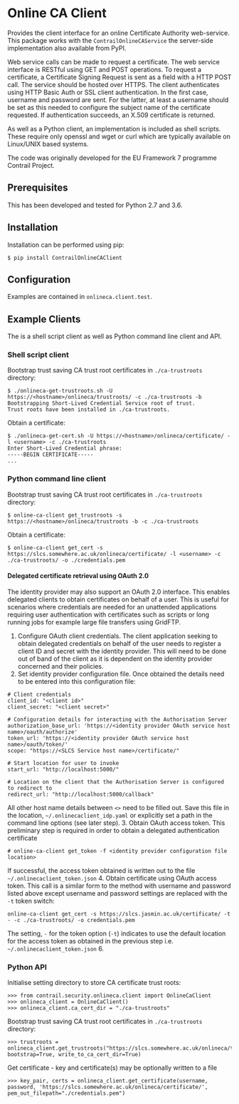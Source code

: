 Online CA Client
================
Provides the client interface for an online Certificate Authority web-service.
This package works with the ``ContrailOnlineCAService`` the server-side
implementation also available from PyPI.

Web service calls can be made to request a certificate.  The web service
interface is RESTful using GET and POST operations.  To request a certificate,
a Certificate Signing Request is sent as a field with a HTTP POST call.  The
service should be hosted over HTTPS.  The client authenticates using HTTP Basic
Auth or SSL client authentication.  In the first case, username and password
are sent.  For the latter, at least a username should be set as this needed to
configure the subject name of the certificate requested.  If authentication
succeeds, an X.509 certificate is returned.

As well as a Python client, an implementation is included as shell scripts.
These require only openssl and wget or curl which are typically available on
Linux/UNIX based systems.

The code was originally developed for the EU Framework 7 programme Contrail
Project.

Prerequisites
-------------
This has been developed and tested for Python 2.7 and 3.6.

Installation
------------
Installation can be performed using pip:
```
$ pip install ContrailOnlineCAClient
```

Configuration
-------------
Examples are contained in ``onlineca.client.test``.

Example Clients
---------------
The is a shell script client as well as Python command line client and API.

### Shell script client ###
Bootstrap trust saving CA trust root certificates in ``./ca-trustroots`` directory:
```
$ ./onlineca-get-trustroots.sh -U https://<hostname>/onlineca/trustroots/ -c ./ca-trustroots -b
Bootstrapping Short-Lived Credential Service root of trust.
Trust roots have been installed in ./ca-trustroots.
```
Obtain a certificate:
```
$ ./onlineca-get-cert.sh -U https://<hostname>/onlineca/certificate/ -l <username> -c ./ca-trustroots
Enter Short-Lived Credential phrase:
-----BEGIN CERTIFICATE-----
...
```

### Python command line client ###
Bootstrap trust saving CA trust root certificates in ``./ca-trustroots`` directory:
```
$ online-ca-client get_trustroots -s https://<hostname>/onlineca/trustroots -b -c ./ca-trustroots
```
Obtain a certificate:
```
$ online-ca-client get_cert -s https://slcs.somewhere.ac.uk/onlineca/certificate/ -l <username> -c ./ca-trustroots/ -o ./credentials.pem
```

#### Delegated certificate retrieval using OAuth 2.0 ####
The identity provider may also support an OAuth 2.0 interface. This enables delegated clients to obtain certificates on behalf of a user. This is useful for scenarios where credentials are needed for an unattended applications requiring user authentication with certificates such as scripts or long running jobs for example large file transfers using GridFTP.
 1. Configure OAuth client credentials. The client application seeking to obtain delegated credentials on behalf of the user needs to register a client ID and secret with the identity provider. This will need to be done out of band of the client as it is dependent on the identity provider concerned and their policies. 
 2. Set identity provider configuration file. Once obtained the details need to be entered into this configuration file:
```
# Client credentials
client_id: "<client id>"
client_secret: "<client secret>"

# Configuration details for interacting with the Authorisation Server
authorization_base_url: 'https://<identity provider OAuth service host name>/oauth/authorize'
token_url: 'https://<identity provider OAuth service host name>/oauth/token/'
scope: "https://<SLCS Service host name>/certificate/"

# Start location for user to invoke
start_url: "http://localhost:5000/"

# Location on the client that the Authorisation Server is configured to redirect to
redirect_url: "http://localhost:5000/callback"
```
All other host name details between `<>` need to be filled out. Save this file in the location, `~/.onlinecaclient_idp.yaml` or explicitly set a path in the command line options (see later step).
 3. Obtain OAuth access token. This preliminary step is required in order to obtain a delegated authentication certificate
```
# online-ca-client get_token -f <identity provider configuration file location>
```
If successful, the access token obtained is written out to the file `~/.onlinecaclient_token.json`
 4. Obtain certificate using OAuth access token. This call is a similar form to the method with username and password listed above except username and password settings are replaced with the `-t` token switch:
```
online-ca-client get_cert -s https://slcs.jasmin.ac.uk/certificate/ -t - -c ./ca-trustroots/ -o credentials.pem 
```
The setting, `-` for the token option (`-t`) indicates to use the default location for the access token as obtained in the previous step i.e. `~/.onlinecaclient_token.json`
 6. 

### Python API ###
Initialise setting directory to store CA certificate trust roots:
```
>>> from contrail.security.onlineca.client import OnlineCaClient
>>> onlineca_client = OnlineCaClient()
>>> onlineca_client.ca_cert_dir = "./ca-trustroots"
```
Bootstrap trust saving CA trust root certificates in ``./ca-trustroots`` directory:
```
>>> trustroots = onlineca_client.get_trustroots("https://slcs.somewhere.ac.uk/onlineca/trustroots/", bootstrap=True, write_to_ca_cert_dir=True)
```
Get certificate - key and certificate(s) may be optionally written to a file
```
>>> key_pair, certs = onlineca_client.get_certificate(username, password, 'https://slcs.somewhere.ac.uk/onlineca/certificate/', pem_out_filepath="./credentials.pem")
```
